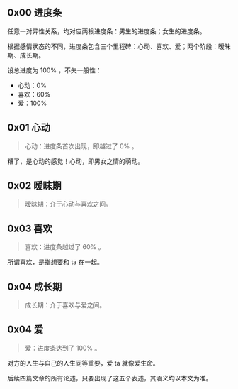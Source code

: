 ## 0x00 进度条

任意一对异性关系，均对应两根进度条：男生的进度条；女生的进度条。

根据感情状态的不同，进度条包含三个里程碑：心动、喜欢、爱；两个阶段：暧昧期、成长期。

设总进度为 100% ，不失一般性：
+ 心动：0%
+ 喜欢：60%
+ 爱：100%

## 0x01 心动

> 心动：进度条首次出现，即越过了 0% 。

糟了，是心动的感觉！心动，即男女之情的萌动。

## 0x02 暧昧期

> 暧昧期：介于心动与喜欢之间。

## 0x03 喜欢

> 喜欢：进度条越过了 60% 。

所谓喜欢，是指想要和 ta 在一起。

## 0x04 成长期

> 成长期：介于喜欢与爱之间。

## 0x04 爱

> 爱：进度条达到了 100% 。

对方的人生与自己的人生同等重要，爱 ta 就像爱生命。

后续四篇文章的所有论述，只要出现了这五个表述，其涵义均以本文为准。




